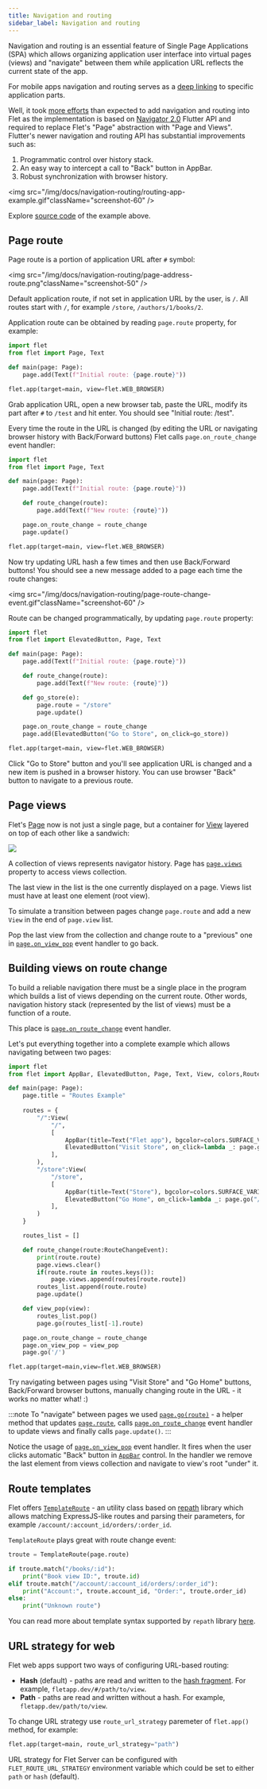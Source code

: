 ```yaml
---
title: Navigation and routing
sidebar_label: Navigation and routing
---
```


Navigation and routing is an essential feature of Single Page Applications (SPA) which allows organizing application user interface into virtual pages (views) and "navigate" between them while application URL reflects the current state of the app.

For mobile apps navigation and routing serves as a [deep linking](https://docs.flutter.dev/development/ui/navigation/deep-linking) to specific application parts.

Well, it took [more efforts](https://github.com/flet-dev/flet/pull/95/files) than expected to add navigation and routing into Flet as the implementation is based on [Navigator 2.0](https://medium.com/flutter/learning-flutters-new-navigation-and-routing-system-7c9068155ade) Flutter API and required to replace Flet's "Page" abstraction with "Page and Views". Flutter's newer navigation and routing API has substantial improvements such as:

1. Programmatic control over history stack.
2. An easy way to intercept a call to "Back" button in AppBar.
3. Robust synchronization with browser history.

<img src="/img/docs/navigation-routing/routing-app-example.gif"className="screenshot-60" />

Explore [source code](https://github.com/flet-dev/examples/blob/main/python/apps/routing-navigation/building-views-on-route-change.py) of the example above.

## Page route

Page route is a portion of application URL after `#` symbol:

<img src="/img/docs/navigation-routing/page-address-route.png"className="screenshot-50" />

Default application route, if not set in application URL by the user, is `/`. All routes start with `/`, for example `/store`, `/authors/1/books/2`.

Application route can be obtained by reading `page.route` property, for example:

```python
import flet
from flet import Page, Text

def main(page: Page):
    page.add(Text(f"Initial route: {page.route}"))

flet.app(target=main, view=flet.WEB_BROWSER)
```

Grab application URL, open a new browser tab, paste the URL, modify its part after `#` to `/test` and hit enter. You should see "Initial route: /test".

Every time the route in the URL is changed (by editing the URL or navigating browser history with Back/Forward buttons) Flet calls `page.on_route_change` event handler:

```python
import flet
from flet import Page, Text

def main(page: Page):
    page.add(Text(f"Initial route: {page.route}"))

    def route_change(route):
        page.add(Text(f"New route: {route}"))

    page.on_route_change = route_change
    page.update()

flet.app(target=main, view=flet.WEB_BROWSER)
```

Now try updating URL hash a few times and then use Back/Forward buttons! You should see a new message added to a page each time the route changes:

<img src="/img/docs/navigation-routing/page-route-change-event.gif"className="screenshot-60" />

Route can be changed programmatically, by updating `page.route` property:

```python
import flet
from flet import ElevatedButton, Page, Text

def main(page: Page):
    page.add(Text(f"Initial route: {page.route}"))

    def route_change(route):
        page.add(Text(f"New route: {route}"))

    def go_store(e):
        page.route = "/store"
        page.update()

    page.on_route_change = route_change
    page.add(ElevatedButton("Go to Store", on_click=go_store))

flet.app(target=main, view=flet.WEB_BROWSER)
```

Click "Go to Store" button and you'll see application URL is changed and a new item is pushed in a browser history. You can use browser "Back" button to navigate to a previous route.

## Page views

Flet's [Page](/docs/controls/page) now is not just a single page, but a container for [View](/docs/controls/view) layered on top of each other like a sandwich:

<img src="/img/docs/navigation-routing/page-views.svg" className="screenshot-100" />

A collection of views represents navigator history. Page has [`page.views`](/docs/controls/page#views) property to access views collection.

The last view in the list is the one currently displayed on a page. Views list must have at least one element (root view).

To simulate a transition between pages change `page.route` and add a new `View` in the end of `page.view` list.

Pop the last view from the collection and change route to a "previous" one in [`page.on_view_pop`](/docs/controls/page#on_view_pop) event handler to go back.

## Building views on route change

To build a reliable navigation there must be a single place in the program which builds a list of views depending on the current route. Other words, navigation history stack (represented by the list of views) must be a function of a route.

This place is [`page.on_route_change`](/docs/controls/page#on_route_change) event handler.

Let's put everything together into a complete example which allows navigating between two pages:

```python
import flet
from flet import AppBar, ElevatedButton, Page, Text, View, colors,RouteChangeEvent

def main(page: Page):
    page.title = "Routes Example"
    
    routes = {
        "/":View(
            "/",
            [
                AppBar(title=Text("Flet app"), bgcolor=colors.SURFACE_VARIANT),
                ElevatedButton("Visit Store", on_click=lambda _: page.go("/store")),
            ],
        ),
        "/store":View(
            "/store",
            [
                AppBar(title=Text("Store"), bgcolor=colors.SURFACE_VARIANT),
                ElevatedButton("Go Home", on_click=lambda _: page.go("/")),
            ],
        )
    }

    routes_list = []

    def route_change(route:RouteChangeEvent):
        print(route.route)
        page.views.clear()
        if(route.route in routes.keys()):
            page.views.append(routes[route.route])
        routes_list.append(route.route)
        page.update()

    def view_pop(view):
        routes_list.pop()
        page.go(routes_list[-1].route)

    page.on_route_change = route_change
    page.on_view_pop = view_pop
    page.go('/')

flet.app(target=main,view=flet.WEB_BROWSER)
```

Try navigating between pages using "Visit Store" and "Go Home" buttons, Back/Forward browser buttons, manually changing route in the URL - it works no matter what! :)

:::note
To "navigate" between pages we used [`page.go(route)`](/docs/controls/page#goroute) - a helper method that updates [`page.route`](/docs/controls/page#route), calls [`page.on_route_change`](/docs/controls/page#on_route_change) event handler to update views and finally calls `page.update()`.
:::

Notice the usage of [`page.on_view_pop`](/docs/controls/page#on_view_pop) event handler. It fires when the user clicks automatic "Back" button in [`AppBar`](/docs/controls/appbar) control. In the handler we remove the last element from views collection and navigate to view's root "under" it.

## Route templates

Flet offers [`TemplateRoute`](https://github.com/flet-dev/flet/blob/main/sdk/python/flet/template_route.py) - an utility class based on [repath](https://github.com/nickcoutsos/python-repath) library which allows matching ExpressJS-like routes and parsing their parameters, for example `/account/:account_id/orders/:order_id`.

`TemplateRoute` plays great with route change event:

```python
troute = TemplateRoute(page.route)

if troute.match("/books/:id"):
    print("Book view ID:", troute.id)
elif troute.match("/account/:account_id/orders/:order_id"):
    print("Account:", troute.account_id, "Order:", troute.order_id)
else:
    print("Unknown route")
```

You can read more about template syntax supported by `repath` library [here](https://github.com/nickcoutsos/python-repath#parameters).

## URL strategy for web

Flet web apps support two ways of configuring URL-based routing:

* **Hash** (default) - paths are read and written to the [hash fragment](https://en.wikipedia.org/wiki/Uniform_Resource_Locator#Syntax). For example, `fletapp.dev/#/path/to/view`.
* **Path** - paths are read and written without a hash. For example, `fletapp.dev/path/to/view`.

To change URL strategy use `route_url_strategy` paremeter of `flet.app()` method, for example:

```python
flet.app(target=main, route_url_strategy="path")
```

URL strategy for Flet Server can be configured with `FLET_ROUTE_URL_STRATEGY` environment variable which could be set to either `path` or `hash` (default).
